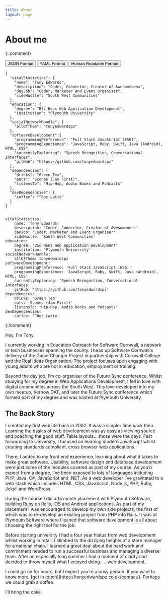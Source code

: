 ```yaml
---
title: About
layout: page
---
```


<h1 id="aboutMe">About me</h1>

{::comment}

<button id="jsonButton">JSON Format</button>
<button id="YAMLButton">YAML Format</button>
<button id="HumanReadableButton">Human Readable Format</button>

<div id="about-json">
<pre><code>{
  "vitalStatistics": {
    "name": "Tony Edwards",
    "description": "Coder, Connector, Creator of Awesomeness",
    "dayJob": "Coder, Marketer and Event Organiser",
    "sideHustle": "South West Communities"
  },
  "education": {
    "degree": "BSc Hons Web Application Development",
    "institution": "Plymouth University"
  },
  "socialNetworkHandle": {
    "allOfThem": "tonyedwardspz"
  },
  "softwareDevelopment":{
    "programmingPreference": "Full Stack JavaScript (ES6)",
    "programmingExperience": "JavaScript, Ruby, Swift, Java (Android), HTML, CSS",
    "currentlyExploring": "Speech Recognition, Conversational Interfaces",
    "gitHub": "https://github.com/tonyedwardspz"
  },
  "dependencies": {
    "drinks": "Green Tea",
    "eats": "Scones (Jam First)",
    "listensTo": "Hip-Hop, Audio Books and Podcasts"
  },
  "devDependencies": {
    "coffee": "^8oz Latte"
  }
}
</code></pre>
</div>


<div id="about-yaml">
<pre><code>
vitalStatistics:
    name: 'Tony Edwards'
    description: 'Coder, Connector, Creator of Awesomeness'
    dayJob: 'Coder, Marketer and Event Organiser'
    sideHustle: 'South West Communities'
education:
    degree: 'BSc Hons Web Application Development'
    institution: 'Plymouth University'
socialNetworkHandle:
    allOfThem: tonyedwardspz
softwareDevelopment:
    programmingPreference: 'Full Stack JavaScript (ES6)'
    programmingExperience: 'JavaScript, Ruby, Swift, Java (Android), HTML, CSS'
    currentlyExploring: 'Speech Recognition, Conversational Interfaces'
    gitHub: 'https://github.com/tonyedwardspz'
dependencies:
    drinks: 'Green Tea'
    eats: 'Scones (Jam First)'
    listensTo: 'Hip-Hop, Audio Books and Podcasts'
devDependencies:
    coffee: '^8oz Latte'
</code></pre>
</div>

{:/comment}


<div id="about-human">
<p>Hey. I'm Tony.</p>

<p>I currently working in Education Outreach for Software Cornwall, a network or tech businesses
spanning the county. I head up Software Cornwall's delivery of the Game Changer Project in partnership 
with Cornwall College and the Real Ideas Organisation. The project focuses upon engaging with young 
adults who are not in education, employment
or training.</p>

<p>Beyond the day job, I'm co-organiser of the Future Sync conference. Whilst studying
for my degree in Web Applications Development, I fell in love with digital communities
across the South West. This love developed into my own meetup, Kernow DAT, and later the
Future Sync conference which formed part of my degree and was hosted at Plymouth University.</p>

<h2>The Back Story</h2>

<p>I created my first website back in 2002. It was a simpler time back then. Learning
the basics of web development was as easy as viewing source and poaching the good stuff.
Table layouts….those were the days. Fast forwarding to University, I focused on learning
modern JavaScript whilst creating standards compliant, cross browser web applications.</p>

<p>There, I added to my front end experience, learning about what it takes
to make great software. Usability, software design and database development were just some of
the modules covered as part of my course. As you’d expect from a degree, I’ve been
exposed to lots of languages including PHP, Java, C#, JavaScript and .NET. As a web
developer I’ve gravitated to a web stack which includes HTML, CSS, JavaScript, Node.js,
PHP, Ruby, Jekyll and WordPress.</p>

<p>During the course I did a 15 month placement with Plymouth Software, building Ruby on Rails,
iOS and Android applications. As part of my placement I was encouraged to develop my own
side projects, the first of which was to re-develop an existing project from PHP into Rails.
It was at Plymouth Software where I leaned that software development is all about
choosing the right tool for the job.</p>

<p>Before starting university I had a four year hiatus from web development whilst working
in retail. I climbed to the dizzying heights of a store manager for a national chain. I
learned a great deal about the hard work and commitment needed to run a successful
business and managing a diverse team. After an especially long summer I had a moment
of clarity and decided to throw myself what I enjoyed doing……web development.</p>

<p>I could go on for hours, but I expect you’re a busy person. If you want to know more,
[get in touch](https://tonyedwardspz.co.uk/contact/). Perhaps we could grab a coffee.</p>

<p>I’ll bring the cake.</p>
</div>
